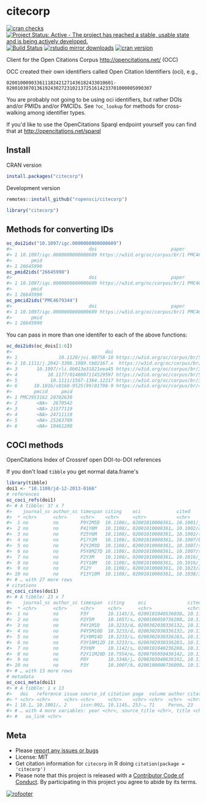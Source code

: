 citecorp
=========



[![cran checks](https://cranchecks.info/badges/worst/citecorp)](https://cranchecks.info/pkgs/citecorp)
[![Project Status: Active - The project has reached a stable, usable state and is being actively developed.](https://www.repostatus.org/badges/latest/active.svg)](https://www.repostatus.org/#active)
[![Build Status](https://travis-ci.com/ropensci/citecorp.svg?branch=master)](https://travis-ci.com/ropensci/citecorp)
[![rstudio mirror downloads](https://cranlogs.r-pkg.org/badges/citecorp)](https://github.com/metacran/cranlogs.app)
[![cran version](https://www.r-pkg.org/badges/version/citecorp)](https://cran.r-project.org/package=citecorp)

Client for the Open Citations Corpus http://opencitations.net/ (OCC)

OCC created their own identifiers called Open Citation Identifiers (oci), e.g., 

```
020010009033611182421271436182433010601-02001030701361924302723102137251614233701000005090307
```

You are probably not going to be using oci identifiers, but rather DOIs and/or PMIDs
and/or PMCIDs. See `?oc_lookup` for methods for cross-walking among identifier types.

If you'd like to use the OpenCitations Sparql endpoint yourself you can find that
at http://opencitations.net/sparql


## Install

CRAN version


```r
install.packages("citecorp")
```

Development version


```r
remotes::install_github("ropensci/citecorp")
```


```r
library("citecorp")
```

## Methods for converting IDs


```r
oc_doi2ids("10.1097/igc.0000000000000609")
#>                            doi                           paper      pmcid
#> 1 10.1097/igc.0000000000000609 https://w3id.org/oc/corpus/br/1 PMC4679344
#>       pmid
#> 1 26645990
oc_pmid2ids("26645990")
#>                            doi                           paper      pmcid
#> 1 10.1097/igc.0000000000000609 https://w3id.org/oc/corpus/br/1 PMC4679344
#>       pmid
#> 1 26645990
oc_pmcid2ids("PMC4679344")
#>                            doi                           paper      pmcid
#> 1 10.1097/igc.0000000000000609 https://w3id.org/oc/corpus/br/1 PMC4679344
#>       pmid
#> 1 26645990
```

You can pass in more than one identifer to each of the above functions:


```r
oc_doi2ids(oc_dois[1:6])
#>                                  doi                                 paper
#> 1               10.1128/jvi.00758-10 https://w3id.org/oc/corpus/br/5357460
#> 2 10.1111/j.2042-3306.1989.tb02167.x  https://w3id.org/oc/corpus/br/589891
#> 3       10.1097/rli.0b013e31821eea45 https://w3id.org/oc/corpus/br/3931705
#> 4           10.1177/0148607114529597 https://w3id.org/oc/corpus/br/5016780
#> 5            10.1111/1567-1364.12217 https://w3id.org/oc/corpus/br/3819297
#> 6      10.1016/s0168-9525(99)01798-9 https://w3id.org/oc/corpus/br/4606537
#>        pmcid     pmid
#> 1 PMC2953162 20702630
#> 2       <NA>  2670542
#> 3       <NA> 21577119
#> 4       <NA> 24711119
#> 5       <NA> 25263709
#> 6       <NA> 10461200
```

## COCI methods

OpenCitations Index of Crossref open DOI-to-DOI references

If you don't load `tibble` you get normal data.frame's


```r
library(tibble)
doi1 <- "10.1108/jd-12-2013-0166"
# references
oc_coci_refs(doi1)
#> # A tibble: 37 x 7
#>    journal_sc author_sc timespan citing    oci             cited        creation
#>  * <chr>      <chr>     <chr>    <chr>     <chr>           <chr>        <chr>   
#>  1 no         no        P9Y2M5D  10.1108/… 02001010008361… 10.1001/jam… 2015-03…
#>  2 no         no        P41Y8M   10.1108/… 02001010008361… 10.1002/asi… 2015-03…
#>  3 no         no        P25Y6M   10.1108/… 02001010008361… 10.1002/(si… 2015-03…
#>  4 no         no        P17Y2M   10.1108/… 02001010008361… 10.1007/bf0… 2015-03…
#>  5 no         no        P2Y2M3D  10.1108/… 02001010008361… 10.1007/s10… 2015-03…
#>  6 no         no        P5Y8M27D 10.1108/… 02001010008361… 10.1007/s11… 2015-03…
#>  7 no         no        P2Y3M    10.1108/… 02001010008361… 10.1016/j.w… 2015-03…
#>  8 no         no        P1Y10M   10.1108/… 02001010008361… 10.1016/j.w… 2015-03…
#>  9 no         no        P12Y     10.1108/… 02001010008361… 10.1023/a:1… 2015-03…
#> 10 no         no        P13Y10M  10.1108/… 02001010008361… 10.1038/350… 2015-03…
#> # … with 27 more rows
# citations
oc_coci_cites(doi1)
#> # A tibble: 23 x 7
#>    journal_sc author_sc timespan  citing     oci               cited    creation
#>  * <chr>      <chr>     <chr>     <chr>      <chr>             <chr>    <chr>   
#>  1 no         no        P3Y       10.1145/3… 0200101040536030… 10.1108… 2018    
#>  2 no         no        P2Y5M     10.1057/s… 0200100050736280… 10.1108… 2017-08 
#>  3 no         no        P4Y1M1D   10.3233/d… 0200302030336132… 10.1108… 2019-04…
#>  4 no         no        P4Y5M10D  10.3233/d… 0200302030336132… 10.1108… 2019-08…
#>  5 no         no        P1Y0M14D  10.3233/s… 0200302030336283… 10.1108… 2016-03…
#>  6 no         no        P3Y10M12D 10.3233/s… 0200302030336283… 10.1108… 2019-01…
#>  7 no         no        P3Y6M     10.1142/s… 0200101040236280… 10.1108… 2018-09 
#>  8 no         no        P2Y11M20D 10.7554/e… 0200705050436142… 10.1108… 2018-03…
#>  9 no         no        P0Y       10.3346/j… 0200303040636192… 10.1108… 2015    
#> 10 no         no        P3Y       10.1007/9… 0200100000736090… 10.1108… 2018    
#> # … with 13 more rows
# metadata
oc_coci_meta(doi1)
#> # A tibble: 1 x 13
#>   doi   reference issue source_id citation page  volume author citation_count
#> * <chr> <chr>     <chr> <chr>     <chr>    <chr> <chr>  <chr>  <chr>         
#> 1 10.1… 10.1001/… 2     issn:002… 10.1145… 253-… 71     Peron… 23            
#> # … with 4 more variables: year <chr>, source_title <chr>, title <chr>,
#> #   oa_link <chr>
```


## Meta

* Please [report any issues or bugs](https://github.com/ropensci/citecorp/issues)
* License: MIT
* Get citation information for `citecorp` in R doing `citation(package = 'citecorp')`
* Please note that this project is released with a [Contributor Code of Conduct][coc].
By participating in this project you agree to abide by its terms.

[sparqldsl]: https://github.com/ropensci/sparqldsl
[coc]: https://github.com/ropensci/citecorp/blob/master/CODE_OF_CONDUCT.md


[![rofooter](https://ropensci.org/public_images/github_footer.png)](https://ropensci.org)
